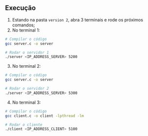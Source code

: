 ## Execução

1) Estando na pasta `version 2`, abra 3 terminais e rode os próximos comandos;
2) No terminal 1:

```bash
# Compilar o código
gcc server.c -o server

# Rodar o servidor 1
./server <IP_ADDRESS_SERVER> 5200
```

3) No terminal 2:

```bash
# Compilar o código
gcc server.c -o server

# Rodar o servidor 2
./server <IP_ADDRESS_SERVER> 5300
```

4) No terminal 3:

```bash
# Compilar o código
gcc client.c -o client -lpthread -lm

# Rodar o cliente
./client <IP_ADDRESS_CLIENT> 5100
```